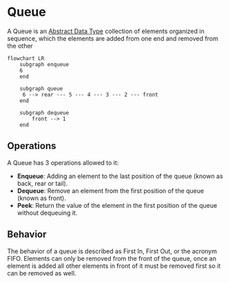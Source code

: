 # Queue
A Queue is an [Abstract Data Type](./CS50x_Abstract-Data-Type.md) collection of elements organized in sequence, which the elements are added from one end and removed from the other

```mermaid
flowchart LR
    subgraph enqueue
    6 
    end

    subgraph queue
     6 --> rear --- 5 --- 4 --- 3 --- 2 --- front
    end

    subgraph dequeue
        front --> 1
    end
```
## Operations
A Queue has 3 operations allowed to it:
- **Enqueue**: Adding an element to the last position of the queue (known as back, rear or tail).
- **Dequeue**: Remove an element from the first position of the queue (known as front).
- **Peek**: Return the value of the element in the first position of the queue without dequeuing it.

## Behavior
The behavior of a queue is described as First In, First Out, or the acronym FIFO. Elements can only be removed from the front of the queue, once an element is added all other elements in front of it must be removed first so it can be removed as well.


